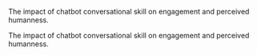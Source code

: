 The impact of chatbot conversational skill on engagement and perceived humanness.

The impact of chatbot conversational skill on engagement and perceived humanness.